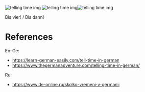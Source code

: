 

![telling time img](https://www.de-online.ru/wortschatz/43Z-99mjP9A.jpeg)
![telling time img](https://www.de-online.ru/wortschatz/zeit.png)![telling time img](https://www.de-online.ru/novosti/2021-06/Vremya_v_nemetskom-primery.jpg)

Bis vier! / Bis dann!

# References
En-Ge:
- https://learn-german-easily.com/tell-time-in-german
- https://www.thegermanadventure.com/telling-time-in-german/

Ru:
- https://www.de-online.ru/skolko-vremeni-v-germanii